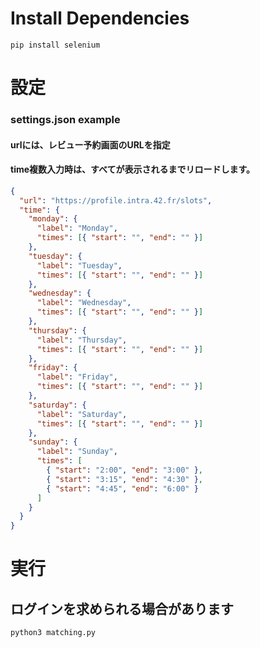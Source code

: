 
# Install Dependencies
```shell
pip install selenium
```


# 設定
### settings.json example
#### urlには、レビュー予約画面のURLを指定
#### time複数入力時は、すべてが表示されるまでリロードします。
```json:settings.json
{
  "url": "https://profile.intra.42.fr/slots",
  "time": {
    "monday": {
      "label": "Monday",
      "times": [{ "start": "", "end": "" }]
    },
    "tuesday": {
      "label": "Tuesday",
      "times": [{ "start": "", "end": "" }]
    },
    "wednesday": {
      "label": "Wednesday",
      "times": [{ "start": "", "end": "" }]
    },
    "thursday": {
      "label": "Thursday",
      "times": [{ "start": "", "end": "" }]
    },
    "friday": {
      "label": "Friday",
      "times": [{ "start": "", "end": "" }]
    },
    "saturday": {
      "label": "Saturday",
      "times": [{ "start": "", "end": "" }]
    },
    "sunday": {
      "label": "Sunday",
      "times": [
        { "start": "2:00", "end": "3:00" },
        { "start": "3:15", "end": "4:30" },
        { "start": "4:45", "end": "6:00" }
      ]
    }
  }
}

```


# 実行
## ログインを求められる場合があります
```
python3 matching.py
```
